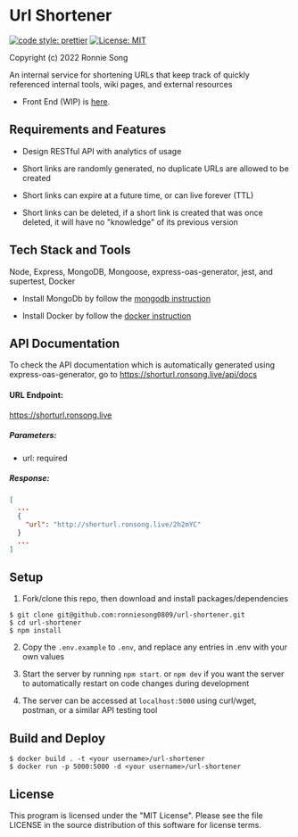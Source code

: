 # Url Shortener
[![code style: prettier](https://img.shields.io/badge/code_style-prettier-ff69b4.svg?style=flat-square)](https://github.com/prettier/prettier)
[![License: MIT](https://img.shields.io/badge/License-MIT-yellow.svg)](https://github.com/ronniesong0809/url-shortener/blob/master/LICENSE)

Copyright (c) 2022 Ronnie Song

An internal service for shortening URLs that keep track of quickly referenced internal tools, wiki pages, and external resources

- Front End (WIP) is [here](https://github.com/ronniesong0809/url-shortener-react).

## Requirements and Features

- Design RESTful API with analytics of usage

- Short links are randomly generated, no duplicate URLs are allowed to be created

- Short links can expire at a future time, or can live forever (TTL)

- Short links can be deleted, if a short link is created that was once deleted, it will have no "knowledge" of its previous version

## Tech Stack and Tools

Node, Express, MongoDB, Mongoose, express-oas-generator, jest, and supertest, Docker

- Install MongoDb by follow the [mongodb instruction](https://docs.mongodb.com/manual/installation/)

- Install Docker by follow the [docker instruction](https://docs.docker.com/get-docker/)

## API Documentation

To check the API documentation which is automatically generated using express-oas-generator, go to https://shorturl.ronsong.live/api/docs

#### URL Endpoint:

https://shorturl.ronsong.live

##### Parameters:

- url: required

##### Response:

```json
[
  ...
  {
    "url": "http://shorturl.ronsong.live/2h2mYC"
  }
  ...
]
```

## Setup

1. Fork/clone this repo, then download and install packages/dependencies

```
$ git clone git@github.com:ronniesong0809/url-shortener.git
$ cd url-shortener
$ npm install
```

2. Copy the `.env.example` to `.env`, and replace any entries in .env with your own values

3. Start the server by running `npm start`. or `npm dev` if you want the server to automatically restart on code changes during development

4. The server can be accessed at `localhost:5000` using curl/wget, postman, or a similar API testing tool

## Build and Deploy

```
$ docker build . -t <your username>/url-shortener
$ docker run -p 5000:5000 -d <your username>/url-shortener
```

## License
This program is licensed under the "MIT License". Please see the file LICENSE in the source distribution of this software for license terms.